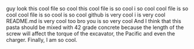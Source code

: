 guy look this cool file
so cool
this cool file is so cool
i so cool
cool file is so cool
cool file is so cool is so cool
github is very cool
i is very cool
README.md is very cool too
bro you is so very cool
And I think that this pasta should be mixed with 42 grade concrete because the length of the screw will affect the torque of the excavator, the Pacific and even the charger. Finally, I am so cool.
